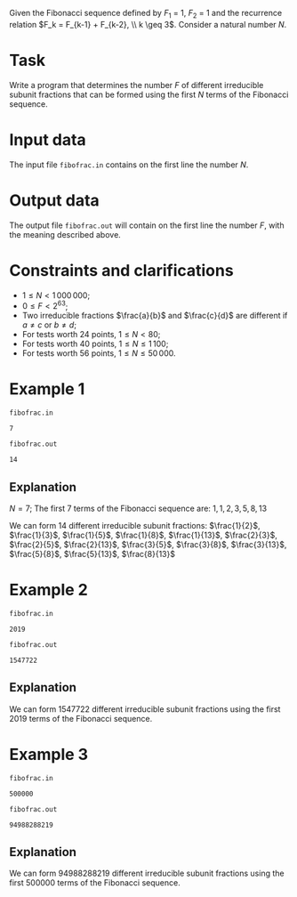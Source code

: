 Given the Fibonacci sequence defined by $F_1$ = 1, $F_2$ = 1 and the recurrence relation $F_k = F_{k-1} + F_{k-2}, \\ k \geq 3$. Consider a natural number $N$.

# Task

Write a program that determines the number $F$ of different irreducible subunit fractions that can be formed using the first $N$ terms of the Fibonacci sequence.

# Input data

The input file `fibofrac.in` contains on the first line the number $N$.

# Output data

The output file `fibofrac.out` will contain on the first line the number $F$, with the meaning described above.

# Constraints and clarifications

* $1 \leq N < 1\, 000\, 000$;
* $0 \leq F < 2^{63}$;
* Two irreducible fractions $\frac{a}{b}$ and $\frac{c}{d}$ are different if $a \ne c$ or $b \ne d$;
* For tests worth $24$ points, $1 \leq N < 80$;
* For tests worth $40$ points, $1 \leq N \leq 1\, 100$;
* For tests worth $56$ points, $1 \leq N \leq 50\, 000$.

# Example 1

`fibofrac.in`
```
7
```

`fibofrac.out`
```
14
```

## Explanation

$N=7$; The first $7$ terms of the Fibonacci sequence are: $1, 1, 2, 3, 5, 8, 13$

We can form $14$ different irreducible subunit fractions: $\frac{1}{2}$, $\frac{1}{3}$, $\frac{1}{5}$, $\frac{1}{8}$, $\frac{1}{13}$, $\frac{2}{3}$, $\frac{2}{5}$, $\frac{2}{13}$, $\frac{3}{5}$, $\frac{3}{8}$, $\frac{3}{13}$, $\frac{5}{8}$, $\frac{5}{13}$, $\frac{8}{13}$ 

# Example 2

`fibofrac.in`
```
2019
```

`fibofrac.out`
```
1547722
```

## Explanation

We can form $1547722$ different irreducible subunit fractions using the first $2019$ terms of the Fibonacci sequence.

# Example 3

`fibofrac.in`
```
500000
```

`fibofrac.out`
```
94988288219
```

## Explanation

We can form $94988288219$ different irreducible subunit fractions using the first $500000$ terms of the Fibonacci sequence.